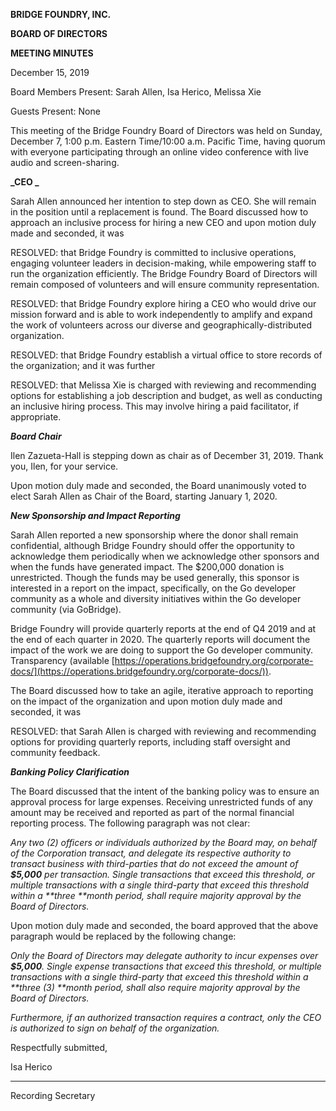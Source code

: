 **BRIDGE FOUNDRY, INC.**

**BOARD OF DIRECTORS**

**MEETING MINUTES**

December 15, 2019

Board Members Present: Sarah Allen, Isa Herico, Melissa Xie

Guests Present: None

This meeting of the Bridge Foundry Board of Directors was held on Sunday, December 7, 1:00 p.m. Eastern Time/10:00 a.m. Pacific Time, having quorum with everyone participating through an online video conference with live audio and screen-sharing.

**_CEO _**

Sarah Allen announced her intention to step down as CEO.  She will remain in the position until a replacement is found.  The Board discussed how to approach an inclusive process for hiring a new CEO and upon motion duly made and seconded, it was

RESOLVED: that Bridge Foundry is committed to inclusive operations, engaging volunteer leaders in decision-making, while empowering staff to run the organization efficiently. The Bridge Foundry Board of Directors will remain composed of volunteers and will ensure community representation.

RESOLVED: that Bridge Foundry explore hiring a CEO who would drive our mission forward and is able to work independently to amplify and expand the work of volunteers across our diverse and geographically-distributed organization.

RESOLVED: that Bridge Foundry establish a virtual office to store records of the organization; and it was further

RESOLVED: that Melissa Xie is charged with reviewing and recommending options for establishing a job description and budget, as well as conducting an inclusive hiring process. This may involve hiring a paid facilitator, if appropriate.

**_Board Chair_**

Ilen Zazueta-Hall is stepping down as chair as of December 31, 2019. Thank you, Ilen, for your service.

Upon motion duly made and seconded, the Board unanimously voted to elect Sarah Allen as Chair of the Board, starting January 1, 2020.

**_New Sponsorship and Impact Reporting_**

Sarah Allen reported a new sponsorship where the donor shall remain confidential, although Bridge Foundry should offer the opportunity to acknowledge them periodically when we acknowledge other sponsors and when the funds have generated impact. The $200,000 donation is unrestricted.  Though the funds may be used generally, this sponsor is interested in a report on the impact, specifically, on the Go developer community as a whole and diversity initiatives within the Go developer community (via GoBridge).

Bridge Foundry will provide quarterly reports at the end of Q4 2019 and at the end of each quarter in 2020. The quarterly reports will document the impact of the work we are doing to support the Go developer community. Transparency (available [https://operations.bridgefoundry.org/corporate-docs/](https://operations.bridgefoundry.org/corporate-docs/)).

The Board discussed how to take an agile, iterative approach to reporting on the impact of the organization and upon motion duly made and seconded, it was

RESOLVED: that Sarah Allen is charged with reviewing and recommending options for providing quarterly reports, including staff oversight and community feedback.

**_Banking Policy Clarification_**

The Board discussed that the intent of the banking policy was to ensure an approval process for large expenses. Receiving unrestricted funds of any amount may be received and reported as part of the normal financial reporting process. The following paragraph was not clear:

_Any two (2) officers or individuals authorized by the Board may, on behalf of the Corporation transact, and delegate its respective authority to transact business with third-parties that do not exceed the amount of **$5,000** per transaction. Single transactions that exceed this threshold, or multiple transactions with a single third-party that exceed this threshold within a **three **month period, shall require majority approval by the Board of Directors._

Upon motion duly made and seconded, the board approved that the above paragraph would be replaced by the following change:

_Only the Board of Directors may delegate authority to incur expenses over **$5,000**.  Single expense transactions that exceed this threshold, or multiple transactions with a single third-party that exceed this threshold within a **three (3) **month period, shall also require majority approval by the Board of Directors._

_Furthermore, if an authorized transaction requires a contract, only the CEO is authorized to sign on behalf of the organization._

Respectfully submitted,

Isa Herico

___________________

Recording Secretary
